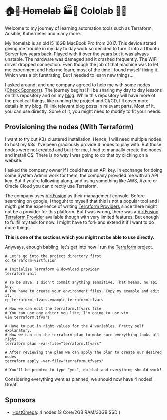 # ~~🏠💪 Homelab~~ 🏭🦾 Cololab 🥷🚀

Welcome to my journey of learning automation tools such as Terraform, Ansible, Kubernetes and many more.

My homelab is an old i5 16GB MacBook Pro from 2017. This device stated giving me trouble in my day to day work so
decided to turn it into a Ubuntu Server few years back. Played with it over the years but it was always unstable.
The hardware was damaged and it crashed frequently. The WiFi driver dropped connection. Even though the job of
that machine was to let me experiment and help me learn, most of the time I found myself fixing it. Which was a
bit furstrating. But I needed to learn new things...

I asked around, and one company agreed to help me with some nodes ([Check Sponsors](#sponsors)). The journey
begins! I'll be sharing my day to day lessons on this repository and on my [blog](https://iammahir.com). While
this repository will have more of the practical things, like running the project and CI/CD, I'll cover more
details in my blog. I'll link relevant blog posts in relevant parts. Most of it, you can use directly.
Some of it, you might need to modify to fit your needs.

## Provisioning the nodes (With Terraform)

I want to try out K3s clustered installation. Hence, I will need multiple nodes to host my k3s. I've been graciously
provide 4 nodes to play with. But those nodes were not created and built for me, I had to manually create the
nodes and install OS. There is no way I was going to do that by clicking on a website.

I asked the company owner if I could have an API key. In exchange for doing some System Admin work for them,
the company provided me with an API key. But if you're following along, and using something like AWS, Azure or
Oracle Cloud you can directly use Terraform.

The company uses [VirtFusion](https://virtfusion.com/) as their management console. Before searching on google,
I thoguht to myself that this is not a popular tool and I migth get the experience of writing
[Terraform Providers](https://developer.hashicorp.com/terraform/language/providers) since there might not be
a provider for this platform. But I was wrong, there was a
[VirtFusion Terraform Provider](https://registry.terraform.io/providers/EZSCALE/virtfusion/latest)
available though with very limited features. But enough to fullfil my task for now. I might have to fork and
extend it if I want to do more things.

**This is one of the sections which you might not be able to use directly.**

Anyways, enough babling, let's get into how I run the
[Terraform](https://github.com/m4hi2/homelab/tree/master/terraform-virtfusion) project.

```shell
# Let's go into the project directory first
cd terraform-virtfusion

# Initialize Terraform & download provider
terraform init

# To be save, I didn't commit anything sensitive. That means, no api key.
# You have to create your environment files. Copy my example and edit it.
cp terraform.tfvars.example terraform.tfvars

# Now we can edit the terraform.tfvars file
# You can use any editor you like, I'm going to use vim
vim terraform.tfvars

# Have to put in right values for the 4 variables. Pretty self explanatory.
# Now we can run the terraform plan to make sure everything looks all right
terraform plan -var-file="terraform.tfvars"

# After reviewing the plan we can apply the plan to create our desired nodes
terraform apply -var-file="terraform.tfvars"

# You'll be promted to type "yes", do that and everything should work!
```

Considering everything went as planned, we should now have 4 nodes! Great!

## Sponsors

- [HostOmega](https://hostomega.com): 4 nodes (2 Core/2GB RAM/30GB SSD )
